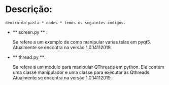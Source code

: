 # Descrição:

	dentro da pasta * codes * temos os seguintes codigos.

* ** screen.py ** :

	Se refere a um exemplo de como manipular varias telas em pyqt5. Atualmente se encontra na versão 1.0.14112019.

* ** thread.py **:

	Se refere a um modulo para manipular QThreads em python. Ele contem uma classe manipulador e uma classe para executar as Qthreads. Atualmente se encontra na versão 1.0.14112019.


